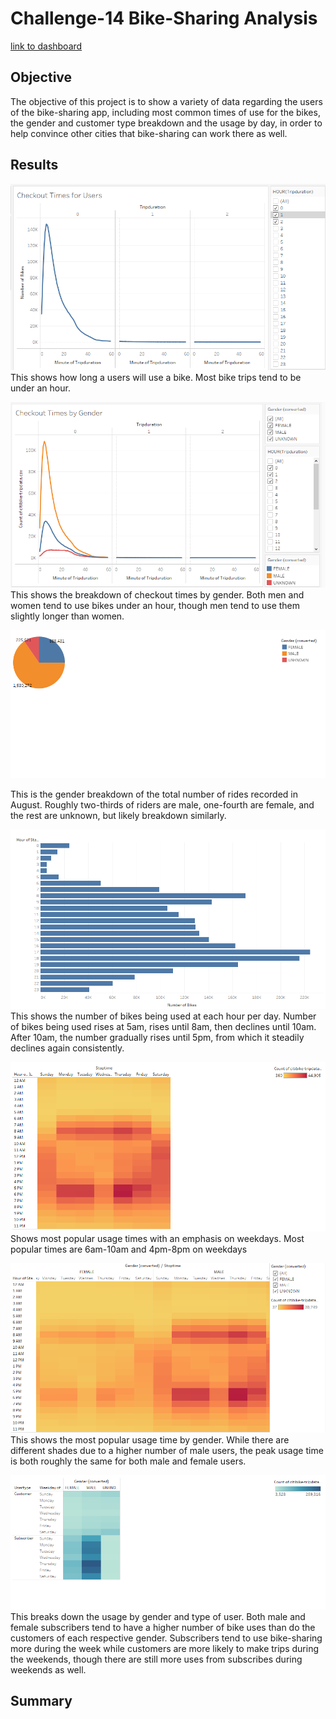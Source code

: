 # Challenge-14 Bike-Sharing Analysis

[link to dashboard](https://public.tableau.com/app/profile/alexander.ramos3311/viz/Challenge-14/Summary?publish=yes)

## Objective
The objective of this project is to show a variety of data regarding the users of the bike-sharing app, including most common times of use for the bikes, the gender and customer type breakdown and the usage by day, in order to help convince other cities that bike-sharing can work there as well.

## Results

![This is an image](https://github.com/sandmanN7/Challenge-14/blob/main/Images/User%20Checkout%20Times.png)
This shows how long a users will use a bike. Most bike trips tend to be under an hour.

![This is an image](https://github.com/sandmanN7/Challenge-14/blob/main/Images/Gender%20Checkout%20Times.png)
This shows the breakdown of checkout times by gender. Both men and women tend to use bikes under an hour, though men tend to use them slightly longer than women.


![This is an image](https://github.com/sandmanN7/Challenge-14/blob/main/Images/Gender%20Breakdown.png)

This is the gender breakdown of the total number of rides recorded in August. Roughly two-thirds of riders are male, one-fourth are female, and the rest are unknown, but likely breakdown similarly. 

![This is an image](https://github.com/sandmanN7/Challenge-14/blob/main/Images/August%20Peak%20Hours.png)
This shows the number of bikes being used at each hour per day. Number of bikes being used rises at 5am, rises until 8am, then declines until 10am. After 10am, the number gradually rises until 5pm, from which it steadily declines again consistently.

![This is an image](https://github.com/sandmanN7/Challenge-14/blob/main/Images/User%20Trips%20by%20Weekday%20per%20Hour.png)
Shows most popular usage times with an emphasis on weekdays. Most popular times are 6am-10am and 4pm-8pm on weekdays

![This is an image](https://github.com/sandmanN7/Challenge-14/blob/main/Images/Gender%20Trips%20by%20Day%20(Hour).png)
This shows the most popular usage time by gender. While there are different shades due to a higher number of male users, the peak usage time is both roughly the same for both male and female users.

![This is an image](https://github.com/sandmanN7/Challenge-14/blob/main/Images/Gender%20Trips%20by%20Day.png)
This breaks down the usage by gender and type of user. Both male and female subscribers tend to have a higher number of bike uses than do the customers of each respective gender. Subscribers tend to use bike-sharing more during the week while customers are more likely to make trips during the weekends, though there are still more uses from subscribes during weekends as well.

## Summary
